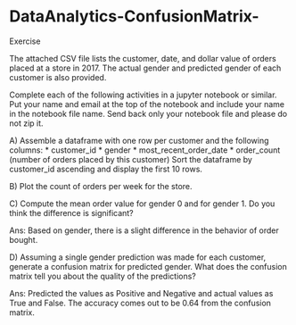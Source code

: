 # DataAnalytics-ConfusionMatrix-

Exercise

The attached CSV file lists the customer, date, and dollar value of orders placed at a store in 2017. The actual gender and predicted gender of each customer is also provided.

Complete each of the following activities in a jupyter notebook or similar. Put your name and email at the top of the notebook and include your name in the notebook file name. Send back only your notebook file and please do not zip it.

A) Assemble a dataframe with one row per customer and the following columns:
    * customer_id
    * gender
    * most_recent_order_date
    * order_count (number of orders placed by this customer)
   Sort the dataframe by customer_id ascending and display the first 10 rows.

B) Plot the count of orders per week for the store.

C) Compute the mean order value for gender 0 and for gender 1. Do you think the difference is significant?

Ans: Based on gender, there is a slight difference in the behavior of order bought.

D) Assuming a single gender prediction was made for each customer, generate a confusion matrix for predicted gender. What does the confusion matrix tell you about the quality of the predictions?

Ans: Predicted the values as Positive and Negative and actual values as True and False. The accuracy comes out to be 0.64 from the confusion matrix.
